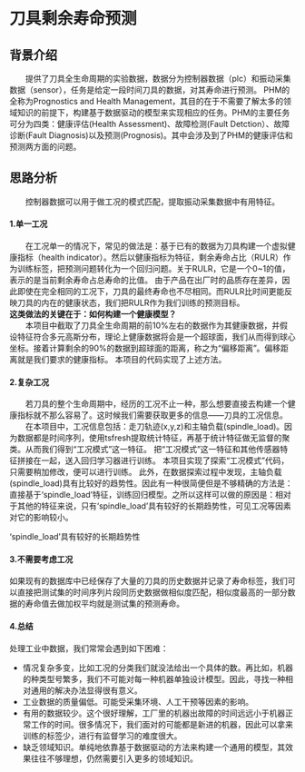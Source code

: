 # 刀具剩余寿命预测
## 背景介绍 ##
　　提供了刀具全生命周期的实验数据，数据分为控制器数据（plc）和振动采集数据（sensor），任务是给定一段时间刀具的数据，对其寿命进行预测。
PHM的全称为Prognostics and Health Management，其目的在于不需要了解太多的领域知识的前提下，构建基于数据驱动的模型来实现相应的任务。PHM的主要任务可分为四类：健康评估(Health Assessment)、故障检测(Fault Detction）、故障诊断(Fault Diagnosis)以及预测(Prognosis)。其中会涉及到了PHM的健康评估和预测两方面的问题。

## 思路分析 ##
　　控制器数据可以用于做工况的模式匹配，提取振动采集数据中有用特征。

#### 1.单一工况
 　　在工况单一的情况下，常见的做法是：基于已有的数据为刀具构建一个虚拟健康指标（health indicator）。然后以健康指标为特征，剩余寿命占比（RULR）作为训练标签，把预测问题转化为一个回归问题。关于RULR，它是一个0~1的值，表示的是当前剩余寿命占总寿命的比值。
     由于产品在出厂时的品质存在差异，因此即使在完全相同的工况下，刀具的最终寿命也不尽相同。而RULR比时间更能反映刀具的内在的健康状态，我们把RULR作为我们训练的预测目标。  
   **这类做法的关键在于：如何构建一个健康模型？**  
　　本项目中截取了刀具全生命周期的前10%左右的数据作为其健康数据，并假设特征符合多元高斯分布，理论上健康数据将会是一个超球面，我们从而得到球心坐标。接着计算剩余的90%的数据到超球面的距离，称之为“偏移距离”。偏移距离就是我们要求的健康指标。
本项目的代码实现了上述方法。

#### 2.复杂工况
　　若刀具的整个生命周期中，经历的工况不止一种，那么想要直接去构建一个健康指标就不那么容易了。这时候我们需要获取更多的信息——刀具的工况信息。
　　在本项目中，工况信息包括：走刀轨迹(x,y,z)和主轴负载(spindle_load)。因为数据都是时间序列，使用tsfresh提取统计特征，再基于统计特征做无监督的聚类。从而我们得到“工况模式”这一特征。
把“工况模式”这一特征和其他传感器特征拼接在一起，送入回归学习器进行训练。
本项目实现了探索“工况模式”代码，只需要稍加修改，便可以进行训练。
此外，在数据探索过程中发现，主轴负载(spindle_load)具有比较好的趋势性。因此有一种很简便但是不够精确的方法是：直接基于‘spindle_load’特征，训练回归模型。之所以这样可以做的原因是：相对于其他的特征来说，只有‘spindle_load’具有较好的长期趋势性，可见工况等因素对它的影响较小。  
 
 ‘spindle_load’具有较好的长期趋势性
 
#### 3.不需要考虑工况
如果现有的数据库中已经保存了大量的刀具的历史数据并记录了寿命标签，我们可以直接把测试集的时间序列片段同历史数据做相似度匹配，相似度最高的一部分数据的寿命值去做加权平均就是测试集的预测寿命。

#### 4.总结
处理工业中数据，我们常常会遇到如下困难：

 - 情况复杂多变，比如工况的分类我们就没法给出一个具体的数。再比如，机器的种类型号繁多，我们不可能对每一种机器单独设计模型。因此，寻找一种相对通用的解决办法显得很有意义。
 - 工业数据的质量偏低。可能受采集环境、人工干预等因素的影响。
 - 有用的数据较少。这个很好理解，工厂里的机器出故障的时间远远小于机器正常工作的时间。很多情况下，我们面对的可能都是新进的机器，因此可以拿来训练的标签少，进行有监督学习的难度很大。
 - 缺乏领域知识。单纯地依靠基于数据驱动的方法来构建一个通用的模型，其效果往往不够理想，仍然需要引入更多的领域知识。
 
 


